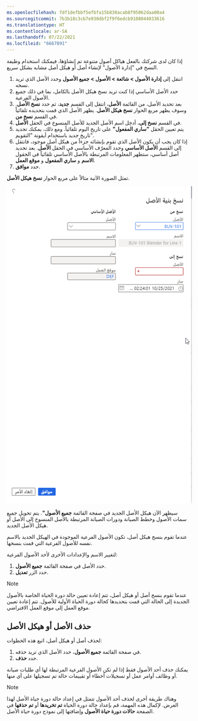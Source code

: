 ```yaml
---
ms.openlocfilehash: fdf1defbbf5efbfa15b830acab8f95062daa00a4
ms.sourcegitcommit: 7b3b18c3cb7e930dbf2f9f6edcb9108044033616
ms.translationtype: HT
ms.contentlocale: ar-SA
ms.lasthandoff: 07/22/2021
ms.locfileid: "6667891"
---
```

إذا كان لدى شركتك بالفعل هياكل أصول متنوعة تم إنشاؤها، فيمكنك استخدام وظيفة النسخ في "إدارة الأصول" لإنشاء أصل أو هيكل أصل مشابه بشكل سريع.

1.  انتقل إلى **إدارة الأصول > شائعة > الأصول > جميع الأصول** وحدد الأصل الذي تريد نسخه.
2.  حدد الأصل الأساسي إذا كنت تريد نسخ هيكل الأصل بالكامل، بما في ذلك جميع الأصول الفرعية.
3.  بعد تحديد الأصل، من القائمة **الأصل**، انتقل إلى القسم **جديد**، ثم حدد **نسخ الأصل**. وسوف يظهر مربع الحوار **نسخ هيكل الأصل**.
يظهر الأصل الذي قمت بتحديده تلقائياً في القسم **نسخ من**. 
4.  في القسم **نسخ إلى**، أدخِل اسم الأصل الجديد للأصل المنسوخ في الحقل **الأصل**.
5.  يتم تعيين الحقل **"ساري المفعول"** على تاريخ اليوم تلقائياً. ومع ذلك، يمكنك تحديد تاريخ جديد باستخدام أيقونة "التقويم".
6.  إذا كان يجب أن يكون الأصل الذي تقوم بإنشائه جزءاً من هيكل أصل موجود، فانتقل إلى القسم **الأصل الأساسي** وحدد المعرّف الأساسي في الحقل **الأصل**.
بعد تحديد أصل أساسي، ستظهر المعلومات المرتبطة بالأصل الأساسي تلقائياً في الحقول **الاسم** و **ساري المفعول** و **موقع العمل**.
7.  حدد **موافق**. 

تمثل الصورة الآتية مثالاً على مربع الحوار **نسخ هيكل الأصل**.

![لقطة شاشة من مربع الحوار "نسخ هيكل الأصل".](../media/copy-asset-structure-ssm.png)
 
سيظهر الآن هيكل الأصل الجديد في صفحة القائمة **جميع الأصول"**. يتم تحويل جميع سمات الأصول وخطط الصيانة ودورات الصيانة المرتبطة بالأصل المنسوخ إلى الأصل أو هيكل الأصل الجديد.

عندما تقوم بنسخ هيكل أصل، تكون الأصول الفرعية الموجودة في الهيكل الجديد بالاسم نفسه للأصول الفرعية التي قمت بنسخها. 

لتغيير الاسم والإعدادات الأخرى لأحد الأصول الفرعية:

1.  حدد الأصل في صفحة القائمة **جميع الأصول**. 
2.  حدد الزر **تعديل**.

> [!NOTE]
> عندما تقوم بنسخ أصل أو هيكل أصل، تتم إعادة تعيين حالة دورة الحياة الخاصة بالأصول الجديدة إلى الحالة التي قمت بتحديدها كحالة دورة الحياة الأولية للأصول. تتم إعادة تعيين موقع العمل إلى موقع العمل الافتراضي.

## <a name="delete-an-asset-or-asset-structure"></a>حذف الأصل أو هيكل الأصل
لحذف أصل أو هيكل أصل، اتبع هذه الخطوات:

1.  في صفحة القائمة **جميع الأصول**، حدد الأصل الذي تريد حذفه. 
2.  حدد **حذف**.

يمكنك حذف أحد الأصول فقط إذا لم تكن الأصول الفرعية المرتبطة لها أي طلبات صيانة أو وظائف أوامر عمل أو تسجيلات أخطاء أو تقييمات حالة تم تسجيلها على أي منها.

> [!NOTE]
> وهناك طريقة أخرى لحذف أحد الأصول تتمثل في إعداد حالة دورة حياة الأصل لهذا الغرض. لإكمال هذه المهمة، قم بإعداد حالة دورة الحياة **تم تخريدها** أو **تم حذفها** في الصفحة **حالات دورة حياة الأصول** وإضافتها إلى نموذج دورة حياة الأصل.


